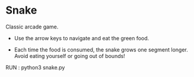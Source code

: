 # Snake 

Classic arcade game.

- Use the arrow keys to navigate and eat the green food.
  
- Each time the food is consumed, the snake grows one segment longer. Avoid eating yourself or going out of bounds!

RUN : python3 snake.py
